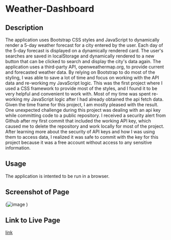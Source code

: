 # Weather-Dashboard

## Description
The application uses Bootstrap CSS styles and JavaScript to dynamically render a 5-day weather forecast for a city entered by the user. Each day of the 5-day forecast is displayed on a dynamically rendered card. The user's searches are saved in localStorage and dynamically rendered to a new button that can be clicked to search and display the city's data again. The application uses a third-party API, openweathermap.org, to provide current and forecasted weather data. 
By relying on Bootstrap to do most of the styling, I was able to save a lot of time and focus on working with the API data and re-working my JavaScript logic. This was the first project where I used a CSS framework to provide most of the styles, and I found it to be very helpful and convenient to work with. Most of my time was spent re-working my JavaScript logic after I had already obtained the api fetch data. Given the time frame for this project, I am mostly pleased with the result. 
One unexpected challenge during this project was dealing with an api key while committing code to a public repository. I received a security alert from Github after my first commit that included the working API key, which caused me to delete the repository and work locally for most of the project. After learning more about the security of API keys and how I was using them to access data, I realized it was safe to commit with the key for this project because it was a free account without access to any sensitive information.  

## Usage
The application is intented to be run in a browser. 

## Screenshot of Page
(![image](https://github.com/digitalscribe53/Weather-Dashboard/assets/168935117/86280eb1-3656-40a1-8ca4-2520aef31a39)
)

## Link to Live Page 
[link](https://digitalscribe53.github.io/Weather-Dashboard/) 





